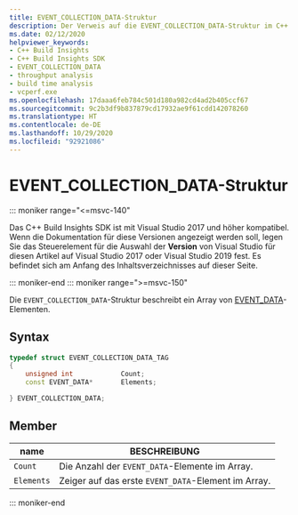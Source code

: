 ```yaml
---
title: EVENT_COLLECTION_DATA-Struktur
description: Der Verweis auf die EVENT_COLLECTION_DATA-Struktur im C++ Build Insights SDK.
ms.date: 02/12/2020
helpviewer_keywords:
- C++ Build Insights
- C++ Build Insights SDK
- EVENT_COLLECTION_DATA
- throughput analysis
- build time analysis
- vcperf.exe
ms.openlocfilehash: 17daaa6feb784c501d180a982cd4ad2b405ccf67
ms.sourcegitcommit: 9c2b3df9b837879cd17932ae9f61cdd142078260
ms.translationtype: HT
ms.contentlocale: de-DE
ms.lasthandoff: 10/29/2020
ms.locfileid: "92921086"
---
```

# <a name="event_collection_data-structure"></a>EVENT_COLLECTION_DATA-Struktur

::: moniker range="<=msvc-140"

Das C++ Build Insights SDK ist mit Visual Studio 2017 und höher kompatibel. Wenn die Dokumentation für diese Versionen angezeigt werden soll, legen Sie das Steuerelement für die Auswahl der **Version** von Visual Studio für diesen Artikel auf Visual Studio 2017 oder Visual Studio 2019 fest. Es befindet sich am Anfang des Inhaltsverzeichnisses auf dieser Seite.

::: moniker-end
::: moniker range=">=msvc-150"

Die `EVENT_COLLECTION_DATA`-Struktur beschreibt ein Array von [EVENT_DATA](event-data-struct.md)-Elementen.

## <a name="syntax"></a>Syntax

```cpp
typedef struct EVENT_COLLECTION_DATA_TAG
{
    unsigned int            Count;
    const EVENT_DATA*       Elements;

} EVENT_COLLECTION_DATA;
```

## <a name="members"></a>Member

| name | BESCHREIBUNG |
|--|--|
| `Count` | Die Anzahl der `EVENT_DATA`-Elemente im Array. |
| `Elements` | Zeiger auf das erste `EVENT_DATA`-Element im Array. |

::: moniker-end
